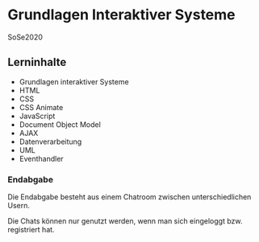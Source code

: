 # Grundlagen Interaktiver Systeme 
SoSe2020

## Lerninhalte
- Grundlagen interaktiver Systeme
- HTML
- CSS
- CSS Animate
- JavaScript
- Document Object Model
- AJAX
- Datenverarbeitung
- UML
- Eventhandler

### Endabgabe
Die Endabgabe besteht aus einem Chatroom zwischen unterschiedlichen Usern.

Die Chats können nur genutzt werden, wenn man sich eingeloggt bzw. registriert hat. 
